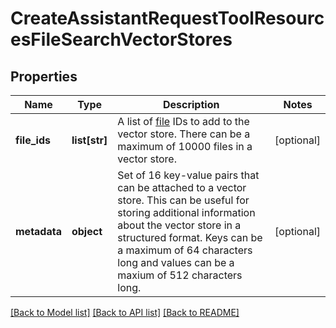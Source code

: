 # CreateAssistantRequestToolResourcesFileSearchVectorStores

## Properties
Name | Type | Description | Notes
------------ | ------------- | ------------- | -------------
**file_ids** | **list[str]** | A list of [file](/docs/api-reference/files) IDs to add to the vector store. There can be a maximum of 10000 files in a vector store.  | [optional] 
**metadata** | **object** | Set of 16 key-value pairs that can be attached to a vector store. This can be useful for storing additional information about the vector store in a structured format. Keys can be a maximum of 64 characters long and values can be a maxium of 512 characters long.  | [optional] 

[[Back to Model list]](../README.md#documentation-for-models) [[Back to API list]](../README.md#documentation-for-api-endpoints) [[Back to README]](../README.md)

